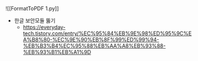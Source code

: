 ![[FormatToPDF 1.py]]
- 한글 보안모듈 뚫기
	- https://everyday-tech.tistory.com/entry/%EC%95%84%EB%9E%98%ED%95%9C%EA%B8%80-%EC%9E%90%EB%8F%99%ED%99%94-%EB%B3%B4%EC%95%88%EB%AA%A8%EB%93%88-%EB%93%B1%EB%A1%9D